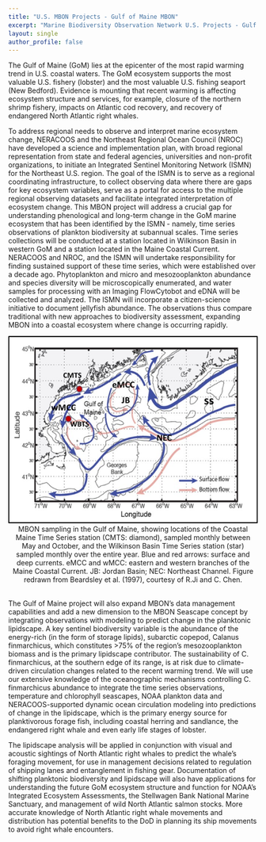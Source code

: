 ```yaml
---
title: "U.S. MBON Projects - Gulf of Maine MBON"
excerpt: "Marine Biodiversity Observation Network U.S. Projects - Gulf of Maine MBON"
layout: single
author_profile: false
---
```


The Gulf of Maine (GoM) lies at the epicenter of the most rapid warming trend in U.S. coastal
waters. The GoM ecosystem supports the most valuable U.S. fishery (lobster) and the most valuable U.S. fishing seaport (New Bedford). Evidence is mounting that recent warming is affecting ecosystem structure and services, for example, closure of the northern shrimp fishery, impacts on Atlantic cod recovery, and recovery of endangered North Atlantic right whales. 

To address regional needs to observe and interpret marine ecosystem change, NERACOOS and the Northeast Regional Ocean Council (NROC) have developed a science and implementation plan, with broad regional representation from state and federal agencies, universities and non-profit organizations, to initiate an Integrated Sentinel Monitoring Network (ISMN) for the Northeast U.S. region. The goal of the ISMN is to serve as a regional coordinating infrastructure, to collect observing data where there are gaps for key ecosystem variables, serve as a portal for access to the multiple regional observing datasets and facilitate integrated interpretation of ecosystem change. This MBON project will address a crucial gap for understanding phenological and long-term change in the GoM marine ecosystem that has been identified by the ISMN - namely, time series observations of plankton biodiversity at subannual scales. Time series collections will be conducted at a station located in Wilkinson Basin in western GoM and a station located in the Maine Coastal Current. NERACOOS and NROC, and the ISMN will undertake responsibility for finding sustained support of these time series, which were established over a decade ago. Phytoplankton and micro and mesozooplankton abundance and species diversity will be microscopically enumerated, and water samples for processing with an Imaging FlowCytobot and eDNA will be collected and analyzed. The ISMN will incorporate a citizen-science initiative to document jellyfish abundance. The observations thus compare traditional with new approaches to biodiversity assessment, expanding MBON into a coastal ecosystem where change is occurring rapidly.  

<div align="center"><img src="/images/gommbon-map.jpg" alt="Gulf of Maine MBON Map"></div>
<div align="center"><span class="small">MBON sampling in the Gulf of Maine, showing locations of the Coastal Maine Time Series station (CMTS: diamond), sampled monthly between May and October, and the Wilkinson Basin Time Series station (star) sampled monthly over the entire year.  Blue and red arrows: surface and deep currents. eMCC and wMCC: eastern and western branches of the Maine Coastal Current. JB: Jordan Basin; NEC: Northeast Channel.  Figure redrawn from Beardsley et al. (1997), courtesy of R.Ji and C. Chen.</span></div><br>

The Gulf of Maine project will also expand MBON’s data management capabilities and add a new dimension to the MBON Seascape concept by integrating observations with modeling to predict change in the planktonic lipidscape. A key sentinel biodiversity variable is the abundance of the energy-rich (in the form of storage lipids), subarctic copepod, Calanus finmarchicus, which constitutes >75% of the region’s mesozooplankton biomass and is the primary lipidscape contributor. The sustainability of C. finmarchicus, at the southern edge of its range, is at risk due to climate-driven circulation changes related to the recent warming trend. We will use our extensive knowledge of the oceanographic mechanisms controlling C. finmarchicus abundance to integrate the time series observations, temperature and chlorophyll seascapes, NOAA plankton data and NERACOOS-supported dynamic ocean circulation modeling into predictions of change in the lipidscape, which is the primary energy source for planktivorous forage fish, including coastal herring and sandlance, the endangered right whale and even early life stages of lobster.

The lipidscape analysis will be applied in conjunction with visual and acoustic sightings of North Atlantic right whales to predict the whale’s foraging movement, for use in management decisions related to regulation of shipping lanes and entanglement in fishing gear. Documentation of shifting planktonic biodiversity and lipidscape will also have applications for understanding the future GoM ecosystem structure and function for NOAA’s Integrated Ecosystem Assessments, the Stellwagen Bank National Marine Sanctuary, and management of wild North Atlantic salmon stocks. More accurate knowledge of North Atlantic right whale movements and distribution has potential benefits to the DoD in planning its ship movements to avoid right whale encounters.
